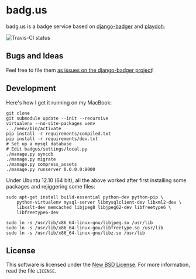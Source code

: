 badg.us
=======

badg.us is a badge service based on [django-badger][] and [playdoh][].

[playdoh]: https://github.com/mozilla/playdoh
[django-badger]: https://github.com/lmorchard/django-badger

![Travis-CI status](https://secure.travis-ci.org/lmorchard/badg.us.png)

Bugs and Ideas
--------------
Feel free to file them [as issues on the django-badger project][issues]!

[issues]: https://github.com/lmorchard/django-badger/issues

Development
-----------

Here's how I get it running on my MacBook:

    git clone 
    git submodule update --init --recursive
    virtualenv --no-site-packages venv
    . ./venv/bin/activate
    pip install -r requirements/compiled.txt
    pip install -r requirements/dev.txt
    # Set up a mysql database
    # Edit badgus/settings/local.py
    ./manage.py syncdb
    ./manage.py migrate
    ./manage.py compress_assets
    ./manage.py runserver 0.0.0.0:8000

Under Ubuntu 12.10 (64 bit), all the above worked after first installing some
packages and rejiggering some files:

    sudo apt-get install build-essential python-dev python-pip \
        python-virtualenv mysql-server libmysqlclient-dev libxml2-dev \
        libxslt-dev memcached libjpeg8 libjpeg62-dev libfreetype6 \
        libfreetype6-dev

    sudo ln -s /usr/lib/x86_64-linux-gnu/libjpeg.so /usr/lib
    sudo ln -s /usr/lib/x86_64-linux-gnu/libfreetype.so /usr/lib
    sudo ln -s /usr/lib/x86_64-linux-gnu/libz.so /usr/lib

License
-------
This software is licensed under the [New BSD License][BSD]. For more
information, read the file ``LICENSE``.

[BSD]: http://creativecommons.org/licenses/BSD/
